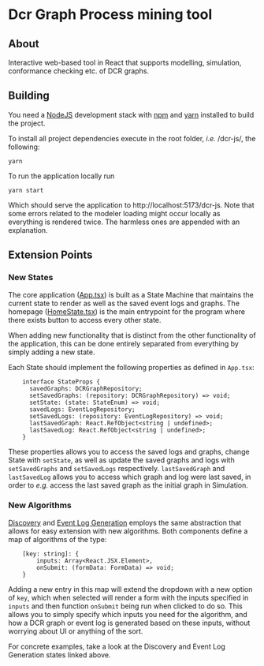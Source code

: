 # Dcr Graph Process mining tool
 
## About
 
Interactive web-based tool in React that supports modelling, simulation, conformance checking etc. of DCR graphs.
 
## Building
 
You need a [NodeJS](http://nodejs.org) development stack with [npm](https://npmjs.org) and [yarn](https://classic.yarnpkg.com/lang/en/docs/install/#windows-stable) installed to build the project.
 
To install all project dependencies execute in the root folder, *i.e.* /dcr-js/, the following: 
 
```
yarn
```

To run the application locally run

```
yarn start
```
 
Which should serve the application to http://localhost:5173/dcr-js. Note that some errors related to the modeler loading might occur locally as everything is rendered twice. The harmless ones are appended with an explanation.

## Extension Points

### New States

The core application ([App.tsx](https://github.com/hugoalopez-dtu/dcr-js/tree/main/app/src/App.tsx)) is built as a State Machine that maintains the current state to render as well as the saved event logs and graphs. The homepage ([HomeState.tsx](https://github.com/hugoalopez-dtu/dcr-js/tree/main/app/src/components/HomeState.tsx)) is the main entrypoint for the program where there exists button to access every other state.

When adding new functionality that is distinct from the other functionality of the application, this can be done entirely separated from everything by simply adding a new state.

Each State should implement the following properties as defined in `App.tsx`:
```
    interface StateProps {
      savedGraphs: DCRGraphRepository;
      setSavedGraphs: (repository: DCRGraphRepository) => void;
      setState: (state: StateEnum) => void;
      savedLogs: EventLogRepository;
      setSavedLogs: (repository: EventLogRepository) => void;
      lastSavedGraph: React.RefObject<string | undefined>;
      lastSavedLog: React.RefObject<string | undefined>;
    }
```
These properties allows you to access the saved logs and graphs, change State with `setState`, as well as update the saved graphs and logs with `setSavedGraphs` and `setSavedLogs` respectively. `lastSavedGraph` and `lastSavedLog` allows you to access which graph and log were last saved, in order to *e.g.* access the last saved graph as the initial graph in Simulation.

### New Algorithms 

[Discovery](https://github.com/hugoalopez-dtu/dcr-js/tree/main/app/src/components/DiscoveryState.tsx) and [Event Log Generation](https://github.com/hugoalopez-dtu/dcr-js/tree/main/app/src/components/EventLogGenerationState.tsx) employs the same abstraction that allows for easy extension with new algorithms. Both components define a map of algorithms of the type:
```
    [key: string]: {
        inputs: Array<React.JSX.Element>,
        onSubmit: (formData: FormData) => void;
    }
```
Adding a new entry in this map will extend the dropdown with a new option of `key`, which when selected will render a form with the inputs specified in `inputs` and then function `onSubmit` being run when clicked to do so. This allows you to simply specify which inputs you need for the algorithm, and how a DCR graph or event log is generated based on these inputs, without worrying about UI or anything of the sort.

For concrete examples, take a look at the Discovery and Event Log Generation states linked above.